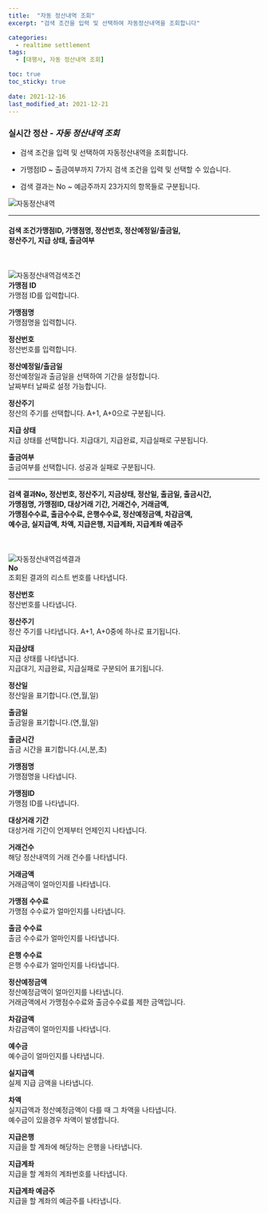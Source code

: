 ```yaml
---
title:  "자동 정산내역 조회"
excerpt: "검색 조건을 입력 및 선택하여 자동정산내역을 조회합니다"

categories:
  - realtime settlement
tags:
  - [대행사, 자동 정산내역 조회]

toc: true
toc_sticky: true
 
date: 2021-12-16
last_modified_at: 2021-12-21
---
```

### 실시간 정산 - *자동 정산내역 조회*
- 검색 조건을 입력 및 선택하여 자동정산내역을 조회합니다.

- 가맹점ID ~ 출금여부까지 7가지 검색 조건을 입력 및 선택할 수 있습니다.

- 검색 결과는 No ~ 예금주까지 23가지의 항목들로 구분됩니다.

![자동정산내역](https://user-images.githubusercontent.com/95394003/146880409-fb69d6ed-f782-4887-ba2b-1c7f958d46c9.jpeg)

---

#### 검색 조건가맹점ID, 가맹점명, 정산번호, 정산예정일/출금일,<br>정산주기, 지급 상태, 출금여부<br>
<br>

![자동정산내역검색조건](https://user-images.githubusercontent.com/95394003/146880454-30f8486f-4efc-4ef7-a1fc-a804bd954049.jpeg)<br>
**가맹점 ID**<br>
가맹점 ID를 입력합니다.

**가맹점명**<br>
가맹점명을 입력합니다.

**정산번호**<br>
정산번호를 입력합니다.

**정산예정일/출금일**<br>
정산예정일과 출금일을 선택하여 기간을 설정합니다.<br>날짜부터 날짜로 설정 가능합니다.

**정산주기**<br>
정산의 주기를 선택합니다. A+1, A+0으로 구분됩니다.

**지급 상태**<br>
지급 상태를 선택합니다. 지급대기, 지급완료, 지급실패로 구분됩니다.

**출금여부**<br>
출금여부를 선택합니다. 성공과 실패로 구분됩니다.
<br>

---

#### 검색 결과No, 정산번호, 정산주기, 지금상태, 정산일, 출금일, 출금시간,<br>가맹점명, 가맹점ID, 대상거래 기간, 거래건수, 거래금액,<br>가맹점수수료, 출금수수료, 은행수수료, 정산예정금액, 차감금액,<br> 예수금, 실지급액, 차액, 지급은행, 지급계좌, 지급계좌 예금주<br>
<br>

![자동정산내역검색결과](https://user-images.githubusercontent.com/95394003/146880557-78159932-d954-43bc-bce7-ed3573c5b107.jpeg)<br>
**No**<br>
조회된 결과의 리스트 번호를 나타냅니다.

**정산번호**<br>
정산번호를 나타냅니다.

**정산주기**<br>
정산 주기를 나타냅니다. A+1, A+0중에 하나로 표기됩니다.

**지급상태**<br>
지급 상태를 나타냅니다.<br>지급대기, 지급완료, 지급실패로 구분되어 표기됩니다.

**정산일**<br>
정산일을 표기합니다.(연,월,일)

**출금일**<br>
출금일을 표기합니다.(연,월,일)

**출금시간**<br>
출금 시간을 표기합니다.(시,분,초)

**가맹점명**<br>
가맹점명을 나타냅니다.

**가맹점ID**<br>
가맹점 ID를 나타냅니다.

**대상거래 기간**<br>
대상거래 기간이 언제부터 언제인지 나타냅니다.

**거래건수**<br>
해당 정산내역의 거래 건수를 나타냅니다.

**거래금액**<br>
거래금액이 얼마인지를 나타냅니다.

**가맹점 수수료**<br>
가맹점 수수료가 얼마인지를 나타냅니다.

**출금 수수료**<br>
출금 수수료가 얼마인지를 나타냅니다.

**은행 수수료**<br>
은행 수수료가 얼마인지를 나타냅니다.

**정산예정금액**<br>
정산예정금액이 얼마인지를 나타냅니다.<br>
거래금액에서 가맹점수수료와 출금수수료를 제한 금액입니다.

**차감금액**<br>
차감금액이 얼마인지를 나타냅니다.

**예수금**<br>
예수금이 얼마인지를 나타냅니다.

**실지급액**<br>
실제 지급 금액을 나타냅니다.

**차액**<br>
실지급액과 정산예정금액이 다를 때 그 차액을 나타냅니다.<br>
예수금이 있을경우 차액이 발생합니다.

**지급은행**<br>
지급을 할 계좌에 해당하는 은행을 나타냅니다.

**지급계좌**<br>
지급을 할 계좌의 계좌번호를 나타냅니다.

**지급계좌 예금주**<br>
지급을 할 계좌의 예금주를 나타냅니다.


